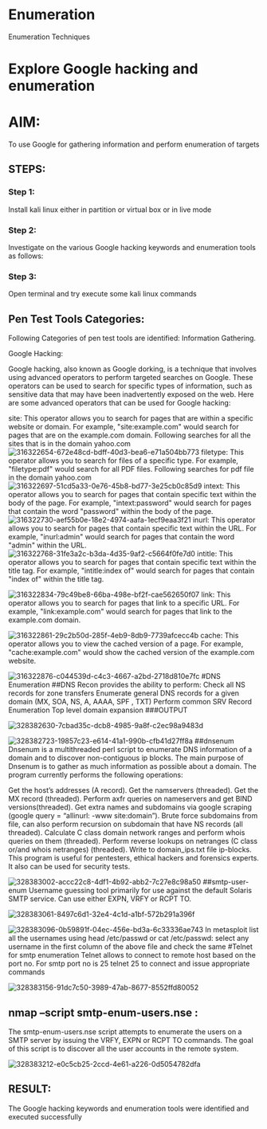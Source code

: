 # Enumeration
Enumeration Techniques
# Explore Google hacking and enumeration 
# AIM:

To use Google for gathering information and perform enumeration of targets

## STEPS:
### Step 1:

Install kali linux either in partition or virtual box or in live mode

### Step 2:

Investigate on the various Google hacking keywords and enumeration tools as follows:

### Step 3:
Open terminal and try execute some kali linux commands

## Pen Test Tools Categories:
Following Categories of pen test tools are identified: Information Gathering.

Google Hacking:

Google hacking, also known as Google dorking, is a technique that involves using advanced operators to perform targeted searches on Google. These operators can be used to search for specific types of information, such as sensitive data that may have been inadvertently exposed on the web. Here are some advanced operators that can be used for Google hacking:

site: This operator allows you to search for pages that are within a specific website or domain. For example, "site:example.com" would search for pages that are on the example.com domain. Following searches for all the sites that is in the domain yahoo.com
![316322654-672e48cd-bdff-40d3-bea6-e71a504bb773](https://github.com/gowriganeshns/Enumeration/assets/131433133/a53d9dab-dbd0-474f-baa7-91f8bea792f6)
filetype: This operator allows you to search for files of a specific type. For example, "filetype:pdf" would search for all PDF files. Following searches for pdf file in the domain yahoo.com
![316322697-51cd5a33-0e76-45b8-bd77-3e25cb0c85d9](https://github.com/gowriganeshns/Enumeration/assets/131433133/46ea5ea3-cf2e-417e-885f-7add1540cb8d)
intext: This operator allows you to search for pages that contain specific text within the body of the page. For example, "intext:password" would search for pages that contain the word "password" within the body of the page.
![316322730-aef55b0e-18e2-4974-aafa-1ecf9eaa3f21](https://github.com/gowriganeshns/Enumeration/assets/131433133/17af123c-c8b3-42a3-aa65-667e999b1da3)
inurl: This operator allows you to search for pages that contain specific text within the URL. For example, "inurl:admin" would search for pages that contain the word "admin" within the URL.
![316322768-31fe3a2c-b3da-4d35-9af2-c5664f0fe7d0](https://github.com/gowriganeshns/Enumeration/assets/131433133/bb959e01-126f-4bec-8161-c4066ae7a98a)
intitle: This operator allows you to search for pages that contain specific text within the title tag. For example, "intitle:index of" would search for pages that contain "index of" within the title tag.

![316322834-79c49be8-66ba-498e-bf2f-cae562650f07](https://github.com/gowriganeshns/Enumeration/assets/131433133/b02b5fc3-2a7f-45c0-a085-7572d6c6155a)
link: This operator allows you to search for pages that link to a specific URL. For example, "link:example.com" would search for pages that link to the example.com domain.

![316322861-29c2b50d-285f-4eb9-8db9-7739afcecc4b](https://github.com/gowriganeshns/Enumeration/assets/131433133/aa2fd1f3-617b-411f-a3a4-bb587690d708)
cache: This operator allows you to view the cached version of a page. For example, "cache:example.com" would show the cached version of the example.com website.

![316322876-c044539d-c4c3-4667-a2bd-2718d810e7fc](https://github.com/gowriganeshns/Enumeration/assets/131433133/f4996fa9-23fc-4667-bc65-b1c740f3a760)
#DNS Enumeration ##DNS Recon provides the ability to perform: Check all NS records for zone transfers Enumerate general DNS records for a given domain (MX, SOA, NS, A, AAAA, SPF , TXT) Perform common SRV Record Enumeration Top level domain expansion ###OUTPUT

![328382630-7cbad35c-dcb8-4985-9a8f-c2ec98a9483d](https://github.com/gowriganeshns/Enumeration/assets/131433133/75c7064c-0071-474d-a708-2ea6733e26aa)

![328382723-19857c23-e614-41a1-990b-cfb41d27ff8a](https://github.com/gowriganeshns/Enumeration/assets/131433133/287e0587-1ec1-4651-986c-f0998d11f523)
##dnsenum Dnsenum is a multithreaded perl script to enumerate DNS information of a domain and to discover non-contiguous ip blocks. The main purpose of Dnsenum is to gather as much information as possible about a domain. The program currently performs the following operations:

Get the host’s addresses (A record). Get the namservers (threaded). Get the MX record (threaded). Perform axfr queries on nameservers and get BIND versions(threaded). Get extra names and subdomains via google scraping (google query = “allinurl: -www site:domain”). Brute force subdomains from file, can also perform recursion on subdomain that have NS records (all threaded). Calculate C class domain network ranges and perform whois queries on them (threaded). Perform reverse lookups on netranges (C class or/and whois netranges) (threaded). Write to domain_ips.txt file ip-blocks. This program is useful for pentesters, ethical hackers and forensics experts. It also can be used for security tests.

![328383002-accc22c8-4df1-4b92-abb2-7c27e8c98a50](https://github.com/gowriganeshns/Enumeration/assets/131433133/9bab9123-0ee8-48cd-b04d-2d5574690a14)
##smtp-user-enum Username guessing tool primarily for use against the default Solaris SMTP service. Can use either EXPN, VRFY or RCPT TO.

![328383061-8497c6d1-32e4-4c1d-a1bf-572b291a396f](https://github.com/gowriganeshns/Enumeration/assets/131433133/a1a4fdd2-4d0a-4c43-97c3-e56495fba284)

![328383096-0b59891f-04ec-456e-bd3a-6c33336ae743](https://github.com/gowriganeshns/Enumeration/assets/131433133/3dd5722d-8dd9-42f9-abdd-5a410dbcd706)
In metasploit list all the usernames using head /etc/passwd or cat /etc/passwd: select any username in the first column of the above file and check the same #Telnet for smtp enumeration Telnet allows to connect to remote host based on the port no. For smtp port no is 25 telnet 25 to connect and issue appropriate commands

![328383156-91dc7c50-3989-47ab-8677-8552ffd80052](https://github.com/gowriganeshns/Enumeration/assets/131433133/35caf533-739f-47cf-8bfd-e2d1bd3cb392)
## nmap –script smtp-enum-users.nse :
The smtp-enum-users.nse script attempts to enumerate the users on a SMTP server by issuing the VRFY, EXPN or RCPT TO commands. The goal of this script is to discover all the user accounts in the remote system.

![328383212-e0c5cb25-2ccd-4e61-a226-0d5054782dfa](https://github.com/gowriganeshns/Enumeration/assets/131433133/0e9be18e-cf8c-4e64-92f7-6a46e4efd6eb)
## RESULT:
The Google hacking keywords and enumeration tools were identified and executed successfully














